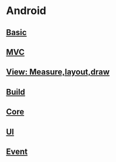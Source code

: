# Android

## [Basic](android/app/basic/)

## [MVC](android/app/mvc/)

## [View: Measure,layout,draw](android/app/view-mld/)

## [Build](android/app/build/)

## [Core](android/app/core/)

## [UI](android/app/ui/)

## [Event](android/app/event/)